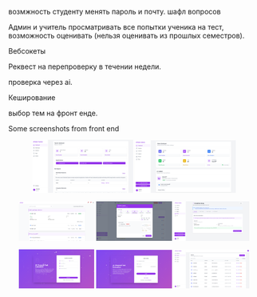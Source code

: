 возмжность студенту менять пароль и почту. шафл вопросов

Админ и учитель просматривать все попытки ученика на тест, возможность оценивать (нельзя оценивать из прошлых семестров).

Вебсокеты

Реквест на перепроверку в течении недели.

проверка через ai.

Кеширование

выбор тем на фронт енде.

Some screenshots from front end

<p align="center">
  <img src="scr/7.png" width="40%">
  <img src="scr/8.png" width="40%">
</p>

<p align="center">
  <img src="scr/4.png" width="30%">
  <img src="scr/5.png" width="30%">
  <img src="scr/6.png" width="30%">
</p>

<p align="center">
  <img src="scr/1.png" width="30%">
  <img src="scr/2.png" width="30%">
  <img src="scr/3.png" width="30%">
</p>
